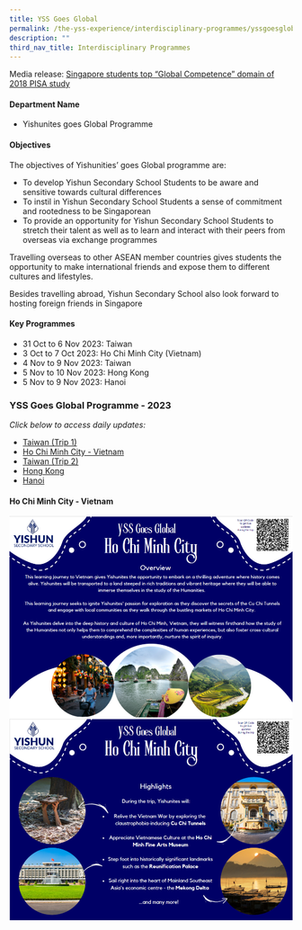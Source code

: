 ```yaml
---
title: YSS Goes Global
permalink: /the-yss-experience/interdisciplinary-programmes/yssgoesglobal/
description: ""
third_nav_title: Interdisciplinary Programmes
---
```

Media release: [Singapore students top “Global Competence” domain of 2018 PISA study](/accolades/school/)

#### Department Name

*   Yishunites goes Global Programme 

#### Objectives

The objectives of Yishunities’ goes Global programme are:

*   To develop Yishun Secondary School Students to be aware and sensitive towards cultural differences
*   To instil in Yishun Secondary School Students a sense of commitment and rootedness to be Singaporean
*   To provide an opportunity for Yishun Secondary School Students to stretch their talent as well as to learn and interact with their peers from overseas via exchange programmes


Travelling overseas to other ASEAN member countries gives students the opportunity to make international friends and expose them to different cultures and lifestyles.


Besides travelling abroad, Yishun Secondary School also look forward to hosting foreign friends in Singapore


#### Key Programmes

* 31 Oct to 6 Nov 2023: Taiwan
* 3 Oct to 7 Oct 2023: Ho Chi Minh City (Vietnam)
* 4 Nov to 9 Nov 2023: Taiwan
* 5 Nov to 10 Nov 2023: Hong Kong
* 5 Nov to 9 Nov 2023: Hanoi

### YSS Goes Global Programme - 2023
*Click below to access daily updates:*

* [Taiwan (Trip 1)](/taiwan1/)
* [Ho Chi Minh City - Vietnam](/vietnam/)
* [Taiwan (Trip 2)](/taiwan2/)
* [Hong Kong](/hongkong/)
* [Hanoi](/hanoi/)


#### Ho Chi Minh City - Vietnam

![](/images/YSS%20Exp/YSS_Goes_Global/posterpg1.png)
![](/images/YSS%20Exp/YSS_Goes_Global/posterpg2.png)